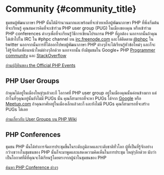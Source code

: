 # Community {#community_title}

ชุมชนผู้พัฒนาภาษา PHP นั้นได้มีจำนวนมากและพร้อมที่จะช่วยเหลือผู้พัฒนาภาษา PHP ที่พึ่งเริ่มต้นที่จะเรียนรู้ คุณสมควรคิดที่จะเข้าร่วม PHP user group (PUG) ในเมืองของคุณ
หรือเข้าร่วม PHP conferences ต่างๆเพื่อที่จะเรียนรู้วิธีการเขียนโปรแกรม PHP ที่ถูกต้อง นอกจากนั้นถ้าคุณได้เข้าไปใน IRC ใน #phpc channel บน
[irc.freenode.com][php-irc] และได้ติดตาม [@phpc][phpc-twitter] ใน twitter นอกจากนั้นการที่ได้ออกไปพบผู้พัฒนาภาษา PHP ต่างๆก็จะได้เรียนรู้หัวข้อใหม่ๆ
และก็จะได้รู้จักกับเพื่อนหน้าใหม่ต่างๆอีกด้วย นอกจากนั้น ยังมีชุมชมใน Google+ PHP [Programmer community][php-programmers-gplus] และ [StackOverflow][php-so]

[อ่านปฏิทินของ the Official PHP Events][php-calendar]

## PHP User Groups

ถ้าคุณได้อยู่ในเมืองใหญ่ๆแล้วละก็ โอกาศที่ PHP user group อยู่ในเมืองคุณนั้นค่อนข้างมาก แต่ถ้าในที่ๆคุณอยู่นั้นยังไม่มี PUGs นั้น คุณก็สามารถที่จะหา PUGs ได้จาก
[Google][google] หรือ [Meetup.com][meetup] ถ้าคุณอาศัยอยู่ในเมืองเล็กแล้วละก็ และยังไม่มี PUGs คุณก็สามารถที่จะสร้าง PUGs ได้เลย

[อ่านเกี่ยวกับ User Groups บน PHP Wiki][php-wiki]

## PHP Conferences

ชุมชน PHP นั้นได้ทำการจัดการประชุมขึ้นในระดับภูมิภาคและระดับชาติทั่วโลก ผู้ที่เป็นที่รู้จักอย่างกว้างขวางในชุมชนของ PHP นั้นก็จะมาพูดและแสดงความคิดเห็นในการประชุม
ใหญ่ๆอีกด้วย นับว่าเป็นโอกาศที่ดีที่คุณจะได้เรียนรู้โดยตรงจากผู้นำในชุมชนของ PHP

[ค้นหา PHP Conference ต่างๆ][php-conf]

[php-calendar]: http://www.php.net/cal.php
[google]: https://www.google.com/search?q=php+user+group+near+me
[meetup]: http://www.meetup.com/find/
[php-wiki]: https://wiki.php.net/usergroups
[php-conf]: http://php.net/conferences/index.php
[phpc-twitter]: https://twitter.com/phpc
[php-programmers-gplus]: https://plus.google.com/u/0/communities/104245651975268426012
[php-irc]: http://webchat.freenode.net/
[php-so]: http://stackoverflow.com/questions/tagged/php
